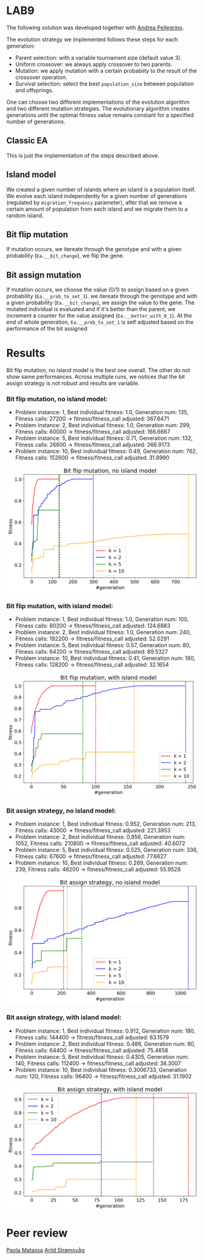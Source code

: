 # LAB9

The following solution was developed together with [Andrea Pellegrino](https://github.com/andry2327/Computational-Intelligence).

The evolution strategy we implemented follows these steps for each generation:
- Parent selection: with a variable tournament size (default value 3).
- Uniform crossover: we always apply crossover to two parents.
- Mutation: we apply mutation with a certain probabiity to the result of the crossover operation.
- Survival selection: select the best ```population_size``` between population and offsprings.

One can choose two different implementations of the evolution algorithm and two different mutation strategies.
The evolutionary algorithm creates generations until the optimal fitness value remains constant for a specified number of generations.

## Classic EA
This is just the implementation of the steps described above.

## Island model
We created a given number of islands where an island is a population itself. We evolve each island independently for a given number of generations (regulated by ```migration_frequency``` parameter), after that we remove a certain amount of population from each island and we migrate them to a random island. 

## Bit flip mutation
If mutation occurs, we itereate through the genotype and with a given probability (```Ea.__bit_change```), we flip the gene.

## Bit assign mutation
If mutation occurs, we choose the value (0/1) to assign based on a given probability (```Ea.__prob_to_set_1```). 
we itereate through the genotype and with a given probability (```Ea.__bit_change```), we assign the value to the gene.
The mutated individual is evaluated and if it's better than the parent, we increment a counter for the value assigned (```Ea.__better_with_0_1```). 
At the end of whole generation, ```Ea.__prob_to_set_1``` is self adjusted based on the performance of the bit assigned.

# Results

Bit flip mutation, no island model is the best one overall. The other do not show same performances. 
Across multiple runs, we notices that the bit assign strategy is not robust and results are variable.

### Bit flip mutation, no island model:
- Problem instance: 1, Best individual fitness: 1.0, Generation num: 135, Fitness calls: 27200 -> fitness/fitness_call adjusted: 367.6471
- Problem instance: 2, Best individual fitness: 1.0, Generation num: 299, Fitness calls: 60000 -> fitness/fitness_call adjusted: 166.6667
- Problem instance: 5, Best individual fitness: 0.71, Generation num: 132, Fitness calls: 26600 -> fitness/fitness_call adjusted: 266.9173
- Problem instance: 10, Best individual fitness: 0.49, Generation num: 762, Fitness calls: 152600 -> fitness/fitness_call adjusted: 31.8990

![img1](https://github.com/andry2327/Computational-Intelligence/blob/main/LABS/L09/imgs/%231%20Bit%20flip%20mutation%2C%20no%20island%20model/output1.png)

### Bit flip mutation, with island model:
- Problem instance: 1, Best individual fitness: 1.0, Generation num: 100, Fitness calls: 80200 -> fitness/fitness_call adjusted: 124.6883
- Problem instance: 2, Best individual fitness: 1.0, Generation num: 240, Fitness calls: 192200 -> fitness/fitness_call adjusted: 52.0291
- Problem instance: 5, Best individual fitness: 0.57, Generation num: 80, Fitness calls: 64200 -> fitness/fitness_call adjusted: 89.5327
- Problem instance: 10, Best individual fitness: 0.41, Generation num: 160, Fitness calls: 128200 -> fitness/fitness_call adjusted: 32.1654

![img1](https://github.com/andry2327/Computational-Intelligence/blob/main/LABS/L09/imgs/%232%20Bit%20flip%20mutation%2C%20with%20island%20model/output2.png)

### Bit assign strategy, no island model:
- Problem instance: 1, Best individual fitness: 0.952, Generation num: 213, Fitness calls: 43000 -> fitness/fitness_call adjusted: 221.3953
- Problem instance: 2, Best individual fitness: 0.856, Generation num: 1052, Fitness calls: 210800 -> fitness/fitness_call adjusted: 40.6072
- Problem instance: 5, Best individual fitness: 0.525, Generation num: 336, Fitness calls: 67600 -> fitness/fitness_call adjusted: 77.6627
- Problem instance: 10, Best individual fitness: 0.269, Generation num: 239, Fitness calls: 48200 -> fitness/fitness_call adjusted: 55.9528

![img1](https://github.com/andry2327/Computational-Intelligence/blob/main/LABS/L09/imgs/%233%20Bit%20assign%20strategy%2C%20no%20island%20model/output3.png)

### Bit assign strategy, with island model:
- Problem instance: 1, Best individual fitness: 0.912, Generation num: 180, Fitness calls: 144400 -> fitness/fitness_call adjusted: 63.1579
- Problem instance: 2, Best individual fitness: 0.486, Generation num: 80, Fitness calls: 64400 -> fitness/fitness_call adjusted: 75.4658
- Problem instance: 5, Best individual fitness: 0.4305, Generation num: 140, Fitness calls: 112400 -> fitness/fitness_call adjusted: 38.3007
- Problem instance: 10, Best individual fitness: 0.3006733, Generation num: 120, Fitness calls: 96400 -> fitness/fitness_call adjusted: 31.1902

![img1](https://github.com/andry2327/Computational-Intelligence/blob/main/LABS/L09/imgs/%234%20Bit%20assign%20strategy%2C%20with%20island%20model/output4.png)


# Peer review
[Paola Matassa](https://github.com/PaolaMts/ComputationalIntelligence/issues/4)
[Arild Strømsvåg](https://github.com/arildus/computational-intelligence](https://github.com/arildus/computational-intelligence/issues/1)https://github.com/arildus/computational-intelligence/issues/1)
